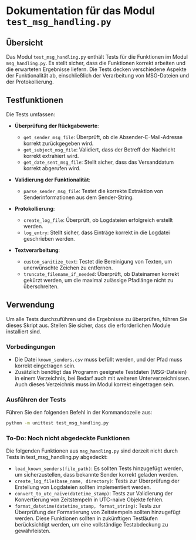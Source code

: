 # Dokumentation für das Modul `test_msg_handling.py`

## Übersicht

Das Modul `test_msg_handling.py` enthält Tests für die Funktionen im Modul `msg_handling.py`. Es stellt sicher, dass die Funktionen korrekt arbeiten und die erwarteten Ergebnisse liefern. Die Tests decken verschiedene Aspekte der Funktionalität ab, einschließlich der Verarbeitung von MSG-Dateien und der Protokollierung.

## Testfunktionen

Die Tests umfassen:

- **Überprüfung der Rückgabewerte**:
  - `get_sender_msg_file`: Überprüft, ob die Absender-E-Mail-Adresse korrekt zurückgegeben wird.
  - `get_subject_msg_file`: Validiert, dass der Betreff der Nachricht korrekt extrahiert wird.
  - `get_date_sent_msg_file`: Stellt sicher, dass das Versanddatum korrekt abgerufen wird.

- **Validierung der Funktionalität**:
  - `parse_sender_msg_file`: Testet die korrekte Extraktion von Senderinformationen aus dem Sender-String.
  
- **Protokollierung**:
  - `create_log_file`: Überprüft, ob Logdateien erfolgreich erstellt werden.
  - `log_entry`: Stellt sicher, dass Einträge korrekt in die Logdatei geschrieben werden.

- **Textverarbeitung**:
  - `custom_sanitize_text`: Testet die Bereinigung von Texten, um unerwünschte Zeichen zu entfernen.
  - `truncate_filename_if_needed`: Überprüft, ob Dateinamen korrekt gekürzt werden, um die maximal zulässige Pfadlänge nicht zu überschreiten.

## Verwendung

Um alle Tests durchzuführen und die Ergebnisse zu überprüfen, führen Sie dieses Skript aus. Stellen Sie sicher, dass die erforderlichen Module installiert sind.

### Vorbedingungen

- Die Datei `known_senders.csv` muss befüllt werden, und der Pfad muss korrekt eingetragen sein.
- Zusätzlich benötigt das Programm geeignete Testdaten (MSG-Dateien) in einem Verzeichnis, bei Bedarf auch mit weiteren Unterverzeichnissen. Auch dieses Verzeichnis muss im Modul korrekt eingetragen sein.

### Ausführen der Tests

Führen Sie den folgenden Befehl in der Kommandozeile aus:

```bash
python -m unittest test_msg_handling.py
```

### To-Do: Noch nicht abgedeckte Funktionen
Die folgenden Funktionen aus `msg_handling.py` sind derzeit nicht durch Tests in test_msg_handling.py abgedeckt:
- `load_known_senders(file_path)`: Es sollten Tests hinzugefügt werden, um sicherzustellen, dass bekannte Sender korrekt geladen werden.
- `create_log_file(base_name, directory)`: Tests zur Überprüfung der Erstellung von Logdateien sollten implementiert werden.
- `convert_to_utc_naive(datetime_stamp)`: Tests zur Validierung der Konvertierung von Zeitstempeln in UTC-naive Objekte fehlen.
- `format_datetime(datetime_stamp, format_string)`: Tests zur Überprüfung der Formatierung von Zeitstempeln sollten hinzugefügt werden.
Diese Funktionen sollten in zukünftigen Testläufen berücksichtigt werden, um eine vollständige Testabdeckung zu gewährleisten.